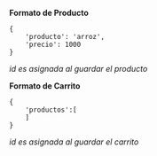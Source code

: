 
**Formato de Producto**

    {
	    'producto': 'arroz',
	    'precio': 1000
    }
*id es asignada al guardar el producto*

**Formato de Carrito**

    {
	    'productos':[
	    ]
    }
*id es asignada al guardar el carrito*

